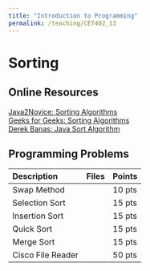 ```yaml
---
title: "Introduction to Programming"
permalink: /teaching/CET402_13
---
```


# Sorting

## Online Resources
[Java2Novice: Sorting Algorithms](http://www.java2novice.com/java-sorting-algorithms/)  
[Geeks for Geeks: Sorting Algorithms](https://www.geeksforgeeks.org/sorting-algorithms/)  
[Derek Banas: Java Sort Algorithm](https://www.youtube.com/watch?v=JUOyKSZScW0)  

## Programming Problems

| Description       | Files  | Points |
| :---------------- | :----- | :----- |
| Swap Method       |        | 10 pts |
| Selection Sort    |        | 15 pts |
| Insertion Sort    |        | 15 pts |
| Quick Sort        |        | 15 pts |
| Merge Sort        |        | 15 pts |
| Cisco File Reader |        | 50 pts |

